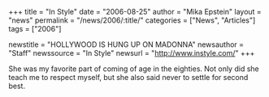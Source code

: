 +++
title = "In Style"
date = "2006-08-25"
author = "Mika Epstein"
layout = "news"
permalink = "/news/2006/:title/"
categories = ["News", "Articles"]
tags = ["2006"]

newstitle = "HOLLYWOOD IS HUNG UP ON MADONNA"
newsauthor = "Staff"
newssource = "In Style"
newsurl = "http://www.instyle.com/"
+++

She was my favorite part of coming of age in the eighties. Not only did she teach me to respect myself, but she also said never to settle for second best.

